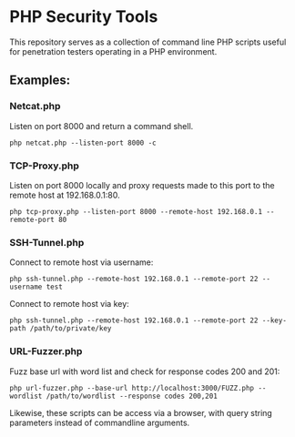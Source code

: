 # PHP Security Tools

This repository serves as a collection of command line PHP scripts useful for penetration testers operating in a PHP environment.

## Examples:

### Netcat.php

Listen on port 8000 and return a command shell.

```
php netcat.php --listen-port 8000 -c
```

### TCP-Proxy.php

Listen on port 8000 locally and proxy requests made to this port to the remote host at 192.168.0.1:80.
```
php tcp-proxy.php --listen-port 8000 --remote-host 192.168.0.1 --remote-port 80
```

### SSH-Tunnel.php

Connect to remote host via username:
```
php ssh-tunnel.php --remote-host 192.168.0.1 --remote-port 22 --username test
```

Connect to remote host via key:
```
php ssh-tunnel.php --remote-host 192.168.0.1 --remote-port 22 --key-path /path/to/private/key
```

### URL-Fuzzer.php

Fuzz base url with word list and check for response codes 200 and 201:
```
php url-fuzzer.php --base-url http://localhost:3000/FUZZ.php --wordlist /path/to/wordlist --response codes 200,201
```

Likewise, these scripts can be access via a browser, with query string parameters instead of commandline arguments.

